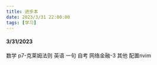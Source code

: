 ```yaml
---
title: 进步本
date: 2023/3/31 22:00:00
tags: [学习]
---
```

#### 3/31/2023

数学
    p7-克莱姆法则
英语
    一句
自考
    网络金融-3
其他
    配置nvim
